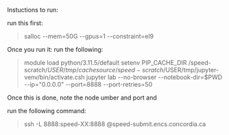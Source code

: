 Instuctions to run:

run this first:
> salloc --mem=50G --gpus=1 --constraint=el9

Once you run it: run the following:
> module load python/3.11.5/default
> setenv PIP_CACHE_DIR /speed-scratch/$USER/tmp/cache
> source /speed-scratch/$USER/tmp/jupyter-venv/bin/activate.csh
> jupyter lab --no-browser --notebook-dir=$PWD --ip="0.0.0.0" --port=8888 --port-retries=50

Once this is done, note the node umber and port and

run the following command:
> ssh -L 8888:speed-XX:8888 <ENCS-username>@speed-submit.encs.concordia.ca
